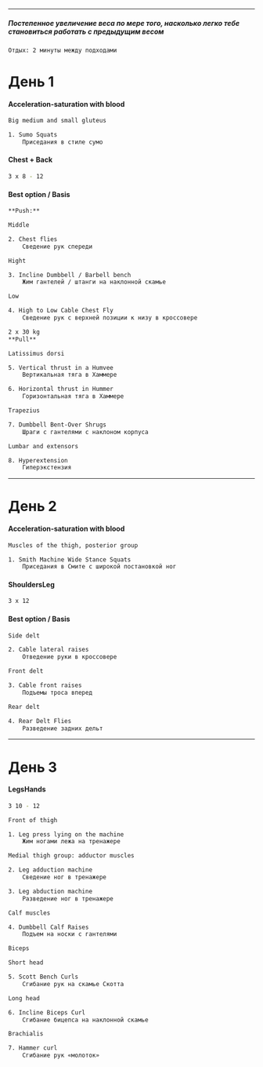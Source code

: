 ***
##### Постепенное увеличение веса по мере того, насколько легко тебе становиться работать с предыдущим весом

```bash
Отдых: 2 минуты между подходами
```

# День 1

#### Acceleration-saturation with blood

```bash
Big medium and small gluteus

1. Sumo Squats
	Приседания в стиле сумо
```

#### Chest + Back
```bash
3 x 8 - 12
```

#### Best option / Basis
```bash
**Push:**

Middle

2. Chest flies
	Сведение рук спереди

Hight

3. Incline Dumbbell / Barbell bench
	Жим гантелей / штанги на наклонной скамье

Low

4. High to Low Cable Chest Fly
	Сведение рук с верхней позиции к низу в кроссовере
```

```bash
2 x 30 kg
**Pull**

Latissimus dorsi

5. Vertical thrust in a Humvee
	Вертикальная тяга в Хаммере

6. Horizontal thrust in Hummer
	Горизонтальная тяга в Хаммере

Trapezius

7. Dumbbell Bent-Over Shrugs
	Шраги с гантелями с наклоном корпуса

Lumbar and extensors

8. Hyperextension
	Гиперэкстензия
```

***

# День 2

#### Acceleration-saturation with blood

```bash
Muscles of the thigh, posterior group

1. Smith Machine Wide Stance Squats
	Приседания в Смите с широкой постановкой ног
```

#### ShouldersLeg
```bash
3 x 12
```

#### Best option / Basis
```bash
Side delt

2. Cable lateral raises
	Отведение руки в кроссовере

Front delt

3. Cable front raises
	Подъемы троса вперед

Rear delt

4. Rear Delt Flies
	Разведение задних дельт
```

***

# День 3
#### LegsHands
```bash
3 10 - 12
```

```bash
Front of thigh

1. Leg press lying on the machine
	Жим ногами лежа на тренажере
```

```bash
Medial thigh group: adductor muscles

2. Leg adduction machine
	Сведение ног в тренажере

3. Leg abduction machine
	Разведение ног в тренажере
```

```bash
Calf muscles

4. Dumbbell Calf Raises
	Подъем на носки с гантелями
```

```bash
Biceps

Short head

5. Scott Bench Curls
	Сгибание рук на скамье Скотта

Long head

6. Incline Biceps Curl
	Сгибание бицепса на наклонной скамье

Brachialis

7. Hammer curl
	Сгибание рук «молоток»
```